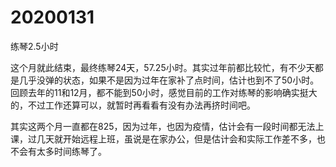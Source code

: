 # 20200131

练琴2.5小时

这个月就此结束，最终练琴24天，57.25小时。其实过年前都比较忙，有不少天都是几乎没弹的状态，如果不是因为过年在家补了点时间，估计也到不了50小时。回顾去年的11和12月，都不能到50小时，感觉目前的工作对练琴的影响确实挺大的，不过工作还算可以，就暂时再看看有没有办法再挤时间吧。

其实这两个月一直都在825，因为过年，也因为疫情，估计会有一段时间都无法上课，过几天就开始远程上班，虽说是在家办公，但是估计会和实际工作差不多，也不会有太多时间练琴了。
